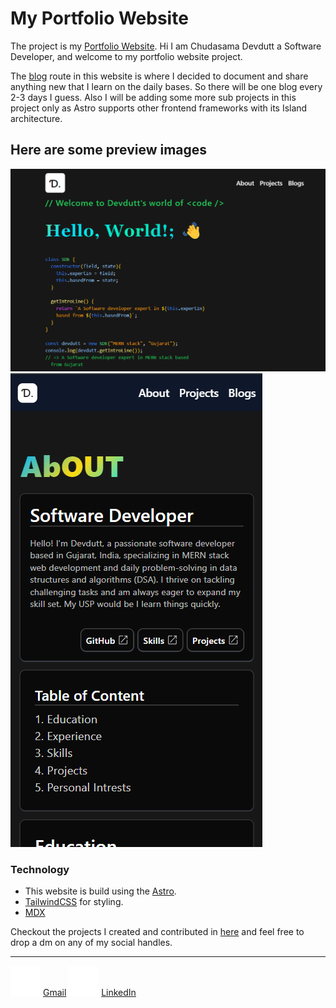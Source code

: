 # My Portfolio Website

The project is my [Portfolio Website](https://devdutt-portfolio.vercel.app/). Hi I am Chudasama Devdutt a Software Developer, and welcome to my portfolio website project.

The [blog](https://devdutt-portfolio.vercel.app/blogs) route in this website is where I decided to document and share anything new that I learn on the daily bases. So there will be one blog every 2-3 days I guess. Also I will be adding some more sub projects in this project only as Astro supports other frontend frameworks with its Island architecture.

## Here are some preview images

![Preview In Desktop devices](/public/open/pc.png)
![Preview In Mobile devices](/public/open/mobile.png)

### Technology

- This website is build using the [Astro](https://astro.build/).
- [TailwindCSS](https://tailwindcss.com/) for styling.
- [MDX](https://mdxjs.com/)

Checkout the projects I created and contributed in [here](https://devdutt-portfolio.vercel.app/projects) and feel free to drop a dm
on any of my social handles.

---

![Gmail](/public/socialIcons/gmail.svg) [Gmail](mailto:devduttchudasama1339@gmail.com?subject=Hey-there)
![LinkedIn](/public/socialIcons/linkedin.svg) [LinkedIn](https://linkedin.com/in/devduttsinh)
